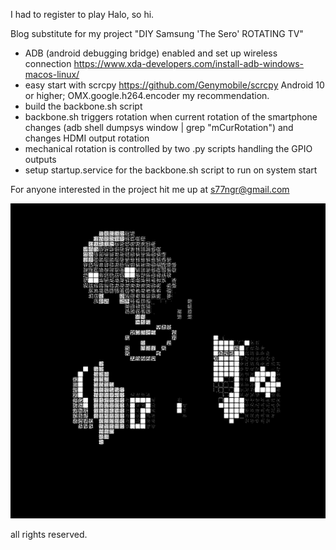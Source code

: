 I had to register to play Halo, so hi. 

Blog substitute for my project "DIY Samsung 'The Sero' ROTATING TV" 


- ADB (android debugging bridge) enabled and set up wireless connection https://www.xda-developers.com/install-adb-windows-macos-linux/
- easy start with scrcpy https://github.com/Genymobile/scrcpy Android 10 or higher; OMX.google.h264.encoder my recommendation. 
- build the backbone.sh script
- backbone.sh triggers rotation when current rotation of the smartphone changes (adb shell dumpsys window | grep "mCurRotation") and changes HDMI output rotation 
- mechanical rotation is controlled by two .py scripts handling the GPIO outputs
- setup startup.service for the backbone.sh script to run on system start


For anyone interested in the project hit me up at s77ngr@gmail.com


![alt text](https://github.com/su77ungr/sero/blob/main/k-2so%20before%20destruction.gif)

all rights reserved.

<!---
su77ungr/su77ungr is a special repository because its `README.md` (this file) appears on your GitHub profile.
You can click the Preview link to take a look at your changes.
--->
